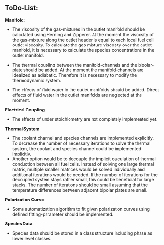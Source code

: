 ToDo-List:
-

**Manifold:**
-   The viscosity of the gas-mixtures in the outlet manifold should be 
    calculated using Herning and Zipperer. At the moment the viscosity of the
    gas-mixture along the outlet header is equal to each local fuel cell 
    outlet viscosity. To calculate the gas mixture viscosity over the outlet 
    manifold, it is necessary to calculate the species concentrations in the 
    outlet manifold.

-   The thermal coupling between the manifold-channels and the bipolar-plate 
    should be added. At the moment the manifold-channels are idealized as 
    adiabatic. Therefore it is necessary to modify the thermodynamic system.
 
-   The effects of fluid water in the outlet manifolds should be added. 
    Direct effects of fluid water in the outlet manifolds are neglected at 
    the moment.
 
**Electrical Coupling**
-   The effects of under stoichiometry are not completely implemented yet.
 
**Thermal System**
-   The coolant channel and species channels are implemented explicitly. To 
    decrease the number of necessary iterations to solve the thermal system, 
    the coolant and species channel could be implemented implicitly.
-   Another option would be to decouple the implicit calculation of thermal 
    conduction between all fuel cells. Instead of solving one large thermal 
    matrix, multiple smaller matrices would be solved individually and
    additional iterations would be needed. If the number of iterations for 
    the decoupled system stays rather small, this could be beneficial for 
    large stacks. The number of iterations should be small assuming that the 
    temperature differences between adjacent bipolar plates are small. 
  
**Polarization Curve**
-   Some automatization algorithm to fit given polarization curves
    using defined fitting-parameter should be implemented.
  
**Species Data**
-   Species data should be stored in a class structure
    including phase as lower level classes.
